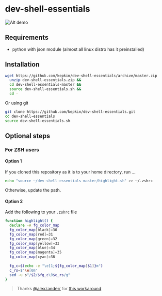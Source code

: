 # dev-shell-essentials

![Alt demo](https://github.com/kepkin/dev-shell-essentials/blob/master/demo.png "Example")

## Requirements

* python with json module (almost all linux distro has it preinstalled)

## Installation

```bash
wget https://github.com/kepkin/dev-shell-essentials/archive/master.zip -O dev-shell-essentials.zip &&
  unzip dev-shell-essentials.zip &&
  cd dev-shell-essentials-master &&
  source dev-shell-essentials.sh &&
  cd -
```

Or using git

```bash
git clone https://github.com/kepkin/dev-shell-essentials.git
cd dev-shell-essentials
source dev-shell-essentials.sh
```

## Optional steps

### For ZSH users

#### Option 1

If you cloned this repository as it is to your home directory, run ...

```bash
echo "source ~/dev-shell-essentials-master/highlight.sh" >> ~/.zshrc
```

Otherwise, update the path.

#### Option 2

Add the following to your `.zshrc` file

```bash
function highlight() {
  declare -A fg_color_map
  fg_color_map[black]=30
  fg_color_map[red]=31
  fg_color_map[green]=32
  fg_color_map[yellow]=33
  fg_color_map[blue]=34
  fg_color_map[magenta]=35
  fg_color_map[cyan]=36
    
  fg_c=$(echo -e "\e[1;${fg_color_map[$1]}m")
  c_rs=$'\e[0m'
  sed -u s"/$2/$fg_c\0$c_rs/g"
}
```

> Thanks [@alexzanderr](https://github.com/alexzanderr) for [this workaround](https://github.com/kepkin/dev-shell-essentials/issues/5#issuecomment-898277655)
